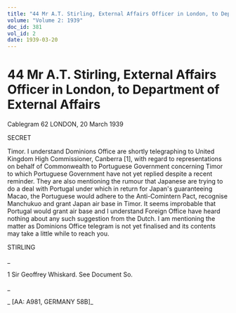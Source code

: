 ```yaml
---
title: "44 Mr A.T. Stirling, External Affairs Officer in London, to Department of External Affairs"
volume: "Volume 2: 1939"
doc_id: 381
vol_id: 2
date: 1939-03-20
---
```


# 44 Mr A.T. Stirling, External Affairs Officer in London, to Department of External Affairs

Cablegram 62 LONDON, 20 March 1939

SECRET

Timor. I understand Dominions Office are shortly telegraphing to United Kingdom High Commissioner, Canberra [1], with regard to representations on behalf of Commonwealth to Portuguese Government concerning Timor to which Portuguese Government have not yet replied despite a recent reminder. They are also mentioning the rumour that Japanese are trying to do a deal with Portugal under which in return for Japan's guaranteeing Macao, the Portuguese would adhere to the Anti-Comintern Pact, recognise Manchukuo and grant Japan air base in Timor. It seems improbable that Portugal would grant air base and I understand Foreign Office have heard nothing about any such suggestion from the Dutch. I am mentioning the matter as Dominions Office telegram is not yet finalised and its contents may take a little while to reach you.

STIRLING

_

1 Sir Geoffrey Whiskard. See Document So.

_

_ [AA: A981, GERMANY 58B]_
